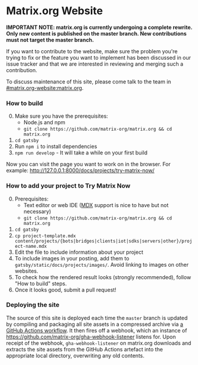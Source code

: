 # Matrix.org Website

**IMPORTANT NOTE: matrix.org is currently undergoing a complete rewrite. Only new content is published on the master branch. New contributions must not target the master branch.**

If you want to contribute to the website, make sure the problem you're trying to fix or the feature you want to implement has been discussed in our issue tracker and that we are interested in reviewing and merging such a contribution.

To discuss maintenance of this site, please come talk to the team in [#matrix.org-website:matrix.org](https://matrix.to/#/#matrix.org-website:matrix.org).

### How to build

0. Make sure you have the prerequisites:
   - Node.js and npm
   - `git clone https://github.com/matrix-org/matrix.org && cd matrix.org`
1. `cd gatsby`
2. Run `npm i` to install dependencies
3. `npm run develop` - It will take a while on your first build

Now you can visit the page you want to work on in the browser. For example: http://127.0.0.1:8000/docs/projects/try-matrix-now/

### How to add your project to Try Matrix Now

0. Prerequisites:
   - Text editor or web IDE ([MDX](https://mdxjs.com/) support is nice to have
     but not necessary)
   - `git clone https://github.com/matrix-org/matrix.org && cd matrix.org`
1. `cd gatsby`
1. `cp project-template.mdx content/projects/{bots|bridges|clients|iot|sdks|servers|other}/project-name.mdx`
1. Edit the file to include information about your project
1. To include images in your posting, add them to `gatsby/static/docs/projects/images/`. Avoid linking to images on other websites.
1. To check how the rendered result looks (strongly recommended), follow "How to build" steps.
1. Once it looks good, submit a pull request!

### Deploying the site

The source of this site is deployed each time the `master` branch is updated by compiling and packaging all site assets in a compressed
archive via [a GitHub Actions workflow](https://github.com/matrix-org/matrix.org/blob/master/.github/workflows/build-matrix.org.yml).
It then fires off a webhook, which an instance of https://github.com/matrix-org/gha-webhook-listener listens for. Upon receipt of the
webhook, `gha-webhook-listener` on matrix.org downloads and extracts the site assets from the GitHub Actions artefact into the appropriate
local directory, overwriting any old contents.
